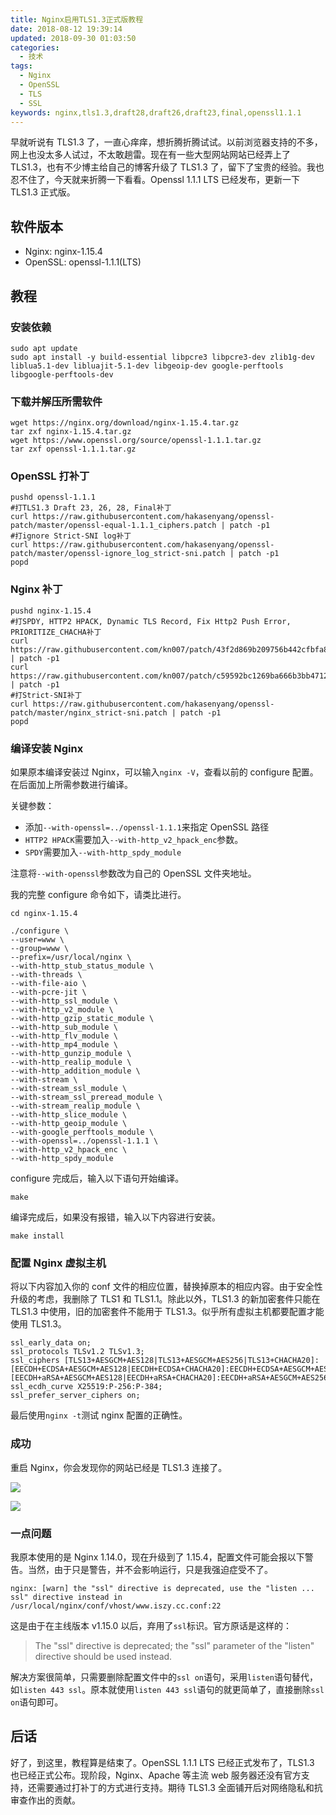 ```yaml
---
title: Nginx启用TLS1.3正式版教程
date: 2018-08-12 19:39:14
updated: 2018-09-30 01:03:50
categories:
  - 技术
tags:
  - Nginx
  - OpenSSL
  - TLS
  - SSL
keywords: nginx,tls1.3,draft28,draft26,draft23,final,openssl1.1.1
---
```


早就听说有 TLS1.3 了，一直心痒痒，想折腾折腾试试。以前浏览器支持的不多，网上也没太多人试过，不太敢趟雷。现在有一些大型网站网站已经弄上了 TLS1.3，也有不少博主给自己的博客升级了 TLS1.3 了，留下了宝贵的经验。我也忍不住了，今天就来折腾一下看看。Openssl 1.1.1 LTS 已经发布，更新一下 TLS1.3 正式版。

<!--more-->

## 软件版本

- Nginx: nginx-1.15.4
- OpenSSL: openssl-1.1.1(LTS)

## 教程

### 安装依赖

```shell
sudo apt update
sudo apt install -y build-essential libpcre3 libpcre3-dev zlib1g-dev liblua5.1-dev libluajit-5.1-dev libgeoip-dev google-perftools libgoogle-perftools-dev
```

### 下载并解压所需软件

```shell
wget https://nginx.org/download/nginx-1.15.4.tar.gz
tar zxf nginx-1.15.4.tar.gz
wget https://www.openssl.org/source/openssl-1.1.1.tar.gz
tar zxf openssl-1.1.1.tar.gz
```

### OpenSSL 打补丁

```shell
pushd openssl-1.1.1
#打TLS1.3 Draft 23, 26, 28, Final补丁
curl https://raw.githubusercontent.com/hakasenyang/openssl-patch/master/openssl-equal-1.1.1_ciphers.patch | patch -p1
#打ignore Strict-SNI log补丁
curl https://raw.githubusercontent.com/hakasenyang/openssl-patch/master/openssl-ignore_log_strict-sni.patch | patch -p1
popd
```

### Nginx 补丁

```shell
pushd nginx-1.15.4
#打SPDY, HTTP2 HPACK, Dynamic TLS Record, Fix Http2 Push Error, PRIORITIZE_CHACHA补丁
curl https://raw.githubusercontent.com/kn007/patch/43f2d869b209756b442cfbfa861d653d993f16fe/nginx.patch | patch -p1
curl https://raw.githubusercontent.com/kn007/patch/c59592bc1269ba666b3bb471243c5212b50fd608/nginx_auto_using_PRIORITIZE_CHACHA.patch | patch -p1
#打Strict-SNI补丁
curl https://raw.githubusercontent.com/hakasenyang/openssl-patch/master/nginx_strict-sni.patch | patch -p1
popd
```

### 编译安装 Nginx

如果原本编译安装过 Nginx，可以输入`nginx -V`，查看以前的 configure 配置。在后面加上所需参数进行编译。

关键参数：

- 添加`--with-openssl=../openssl-1.1.1`来指定 OpenSSL 路径
- `HTTP2 HPACK`需要加入`--with-http_v2_hpack_enc`参数。
- `SPDY`需要加入`--with-http_spdy_module`

注意将`--with-openssl`参数改为自己的 OpenSSL 文件夹地址。

我的完整 configure 命令如下，请类比进行。

```shell
cd nginx-1.15.4

./configure \
--user=www \
--group=www \
--prefix=/usr/local/nginx \
--with-http_stub_status_module \
--with-threads \
--with-file-aio \
--with-pcre-jit \
--with-http_ssl_module \
--with-http_v2_module \
--with-http_gzip_static_module \
--with-http_sub_module \
--with-http_flv_module \
--with-http_mp4_module \
--with-http_gunzip_module \
--with-http_realip_module \
--with-http_addition_module \
--with-stream \
--with-stream_ssl_module \
--with-stream_ssl_preread_module \
--with-stream_realip_module \
--with-http_slice_module \
--with-http_geoip_module \
--with-google_perftools_module \
--with-openssl=../openssl-1.1.1 \
--with-http_v2_hpack_enc \
--with-http_spdy_module
```

configure 完成后，输入以下语句开始编译。

```shell
make
```

编译完成后，如果没有报错，输入以下内容进行安装。

```shell
make install
```

### 配置 Nginx 虚拟主机

将以下内容加入你的 conf 文件的相应位置，替换掉原本的相应内容。由于安全性升级的考虑，我删除了 TLS1 和 TLS1.1。除此以外，TLS1.3 的新加密套件只能在 TLS1.3 中使用，旧的加密套件不能用于 TLS1.3。似乎所有虚拟主机都要配置才能使用 TLS1.3。

```shell
ssl_early_data on;
ssl_protocols TLSv1.2 TLSv1.3;
ssl_ciphers [TLS13+AESGCM+AES128|TLS13+AESGCM+AES256|TLS13+CHACHA20]:[EECDH+ECDSA+AESGCM+AES128|EECDH+ECDSA+CHACHA20]:EECDH+ECDSA+AESGCM+AES256:EECDH+ECDSA+AES128+SHA:EECDH+ECDSA+AES256+SHA:[EECDH+aRSA+AESGCM+AES128|EECDH+aRSA+CHACHA20]:EECDH+aRSA+AESGCM+AES256:EECDH+aRSA+AES128+SHA:EECDH+aRSA+AES256+SHA:RSA+AES128+SHA:RSA+AES256+SHA:RSA+3DES;
ssl_ecdh_curve X25519:P-256:P-384;
ssl_prefer_server_ciphers on;
```

最后使用`nginx -t`测试 nginx 配置的正确性。

### 成功

重启 Nginx，你会发现你的网站已经是 TLS1.3 连接了。

![](https://img.iszy.xyz/20190318215152.png?x-oss-process=style/big)

![](https://img.iszy.xyz/20190318215203.png)

### 一点问题

我原本使用的是 Nginx 1.14.0，现在升级到了 1.15.4，配置文件可能会报以下警告。当然，由于只是警告，并不会影响运行，只是我强迫症受不了。

```
nginx: [warn] the "ssl" directive is deprecated, use the "listen ... ssl" directive instead in /usr/local/nginx/conf/vhost/www.iszy.cc.conf:22
```

这是由于在主线版本 v1.15.0 以后，弃用了`ssl`标识。官方原话是这样的：

> The "ssl" directive is deprecated; the "ssl" parameter of the "listen" directive should be used instead.

解决方案很简单，只需要删除配置文件中的`ssl on`语句，采用`listen`语句替代，如`listen 443 ssl`。原本就使用`listen 443 ssl`语句的就更简单了，直接删除`ssl on`语句即可。

## 后话

好了，到这里，教程算是结束了。OpenSSL 1.1.1 LTS 已经正式发布了，TLS1.3 也已经正式公布。现阶段，Nginx、Apache 等主流 web 服务器还没有官方支持，还需要通过打补丁的方式进行支持。期待 TLS1.3 全面铺开后对网络隐私和抗审查作出的贡献。
